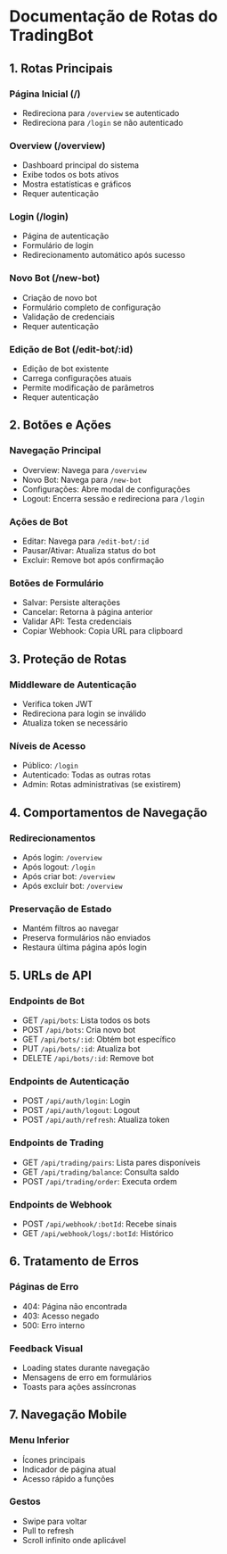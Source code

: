 # Documentação de Rotas do TradingBot

## 1. Rotas Principais

### Página Inicial (/)
- Redireciona para `/overview` se autenticado
- Redireciona para `/login` se não autenticado

### Overview (/overview)
- Dashboard principal do sistema
- Exibe todos os bots ativos
- Mostra estatísticas e gráficos
- Requer autenticação

### Login (/login)
- Página de autenticação
- Formulário de login
- Redirecionamento automático após sucesso

### Novo Bot (/new-bot)
- Criação de novo bot
- Formulário completo de configuração
- Validação de credenciais
- Requer autenticação

### Edição de Bot (/edit-bot/:id)
- Edição de bot existente
- Carrega configurações atuais
- Permite modificação de parâmetros
- Requer autenticação

## 2. Botões e Ações

### Navegação Principal
- Overview: Navega para `/overview`
- Novo Bot: Navega para `/new-bot`
- Configurações: Abre modal de configurações
- Logout: Encerra sessão e redireciona para `/login`

### Ações de Bot
- Editar: Navega para `/edit-bot/:id`
- Pausar/Ativar: Atualiza status do bot
- Excluir: Remove bot após confirmação

### Botões de Formulário
- Salvar: Persiste alterações
- Cancelar: Retorna à página anterior
- Validar API: Testa credenciais
- Copiar Webhook: Copia URL para clipboard

## 3. Proteção de Rotas

### Middleware de Autenticação
- Verifica token JWT
- Redireciona para login se inválido
- Atualiza token se necessário

### Níveis de Acesso
- Público: `/login`
- Autenticado: Todas as outras rotas
- Admin: Rotas administrativas (se existirem)

## 4. Comportamentos de Navegação

### Redirecionamentos
- Após login: `/overview`
- Após logout: `/login`
- Após criar bot: `/overview`
- Após excluir bot: `/overview`

### Preservação de Estado
- Mantém filtros ao navegar
- Preserva formulários não enviados
- Restaura última página após login

## 5. URLs de API

### Endpoints de Bot
- GET `/api/bots`: Lista todos os bots
- POST `/api/bots`: Cria novo bot
- GET `/api/bots/:id`: Obtém bot específico
- PUT `/api/bots/:id`: Atualiza bot
- DELETE `/api/bots/:id`: Remove bot

### Endpoints de Autenticação
- POST `/api/auth/login`: Login
- POST `/api/auth/logout`: Logout
- POST `/api/auth/refresh`: Atualiza token

### Endpoints de Trading
- GET `/api/trading/pairs`: Lista pares disponíveis
- GET `/api/trading/balance`: Consulta saldo
- POST `/api/trading/order`: Executa ordem

### Endpoints de Webhook
- POST `/api/webhook/:botId`: Recebe sinais
- GET `/api/webhook/logs/:botId`: Histórico

## 6. Tratamento de Erros

### Páginas de Erro
- 404: Página não encontrada
- 403: Acesso negado
- 500: Erro interno

### Feedback Visual
- Loading states durante navegação
- Mensagens de erro em formulários
- Toasts para ações assíncronas

## 7. Navegação Mobile

### Menu Inferior
- Ícones principais
- Indicador de página atual
- Acesso rápido a funções

### Gestos
- Swipe para voltar
- Pull to refresh
- Scroll infinito onde aplicável 
